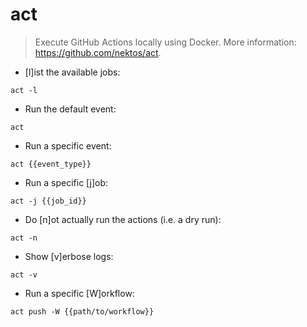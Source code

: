 # act

> Execute GitHub Actions locally using Docker.
> More information: <https://github.com/nektos/act>.

- [l]ist the available jobs:

`act -l`

- Run the default event:

`act`

- Run a specific event:

`act {{event_type}}`

- Run a specific [j]ob:

`act -j {{job_id}}`

- Do [n]ot actually run the actions (i.e. a dry run):

`act -n`

- Show [v]erbose logs:

`act -v`

- Run a specific [W]orkflow:

`act push -W {{path/to/workflow}}`
